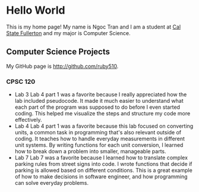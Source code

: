 # Hello World

This is my home page! My name is Ngoc Tran and I am a student at [Cal State Fullerton](http://www.fullerton.edu/) and my major is Computer Science.

## Computer Science Projects

My GitHub page is http://github.com/ruby510.

### CPSC 120

* Lab 3
    Lab 4 part 1 was a favorite because I really appreciated how the lab included pseudocode. It made it much easier to understand what each part of the program was supposed to do before I even started coding. This helped me visualize the steps and structure my code more effectively.
* Lab 4
    Lab 4 part 1 was a favorite because this lab focused on converting units, a common task in programming that's also relevant outside of coding. It teaches how to handle everyday measurements in different unit systems. By writing functions for each unit conversion, I learned how to break down a problem into smaller, manageable parts.
* Lab 7
    Lab 7 was a favorite because I learned how to translate complex parking rules from street signs into code. I wrote functions that decide if parking is allowed based on different conditions. This is a great example of how to make decisions in software engineer, and how programming can solve everyday problems.

